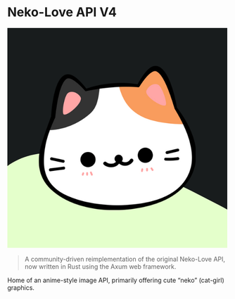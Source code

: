 # Neko-Love API V4

![nekolove logo](logo.png)

> A community-driven reimplementation of the original Neko-Love API, now written in Rust using the Axum web framework.

Home of an anime-style image API, primarily offering cute “neko” (cat-girl) graphics.

